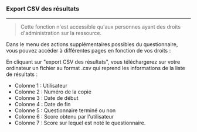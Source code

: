 ### Export CSV des résultats

---

> Cette fonction n'est accessible qu'aux personnes ayant des droits d'administration sur la ressource.

Dans le menu des actions supplémentaires possibles du questionnaire, vous pouvez accéder à différentes pages en fonction de vos droits :

En cliquant sur "export CSV des résultats", vous téléchargerez sur votre ordinateur un fichier au format .csv qui reprend les informations de la liste de résultats :

* Colonne 1 : Utilisateur
* Colonne 2 : Numéro de la copie
* Colonne 3 : Date de début 
* Colonne 4 : Date de fin
* Colonne 5 : Questionnaire terminé ou non
* Colonne 6 : Score obtenu par l'utilisateur
* Colonne 7 : Score sur lequel est noté le questionnaire.



